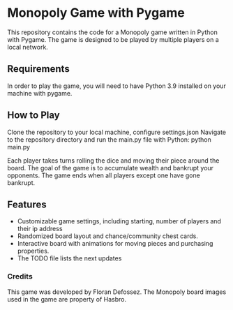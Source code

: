 # Monopoly Game with Pygame

This repository contains the code for a Monopoly game written in Python with Pygame. The game is designed to be played by multiple players on a local network.

## Requirements

In order to play the game, you will need to have Python 3.9 installed on your machine with pygame.


## How to Play

Clone the repository to your local machine, configure settings.json
Navigate to the repository directory and run the main.py file with Python:
python main.py

Each player takes turns rolling the dice and moving their piece around the board.
The goal of the game is to accumulate wealth and bankrupt your opponents.
The game ends when all players except one have gone bankrupt.

## Features

- Customizable game settings, including starting, number of players and their ip address
- Randomized board layout and chance/community chest cards.
- Interactive board with animations for moving pieces and purchasing properties.
- The TODO file lists the next updates


### Credits

This game was developed by Floran Defossez.
The Monopoly board images used in the game are property of Hasbro.